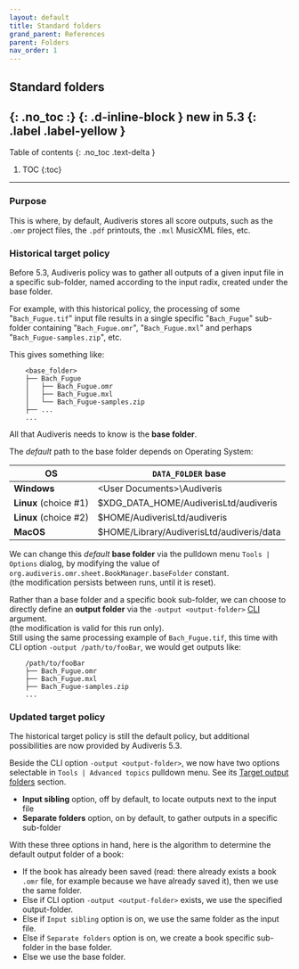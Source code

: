 ```yaml
---
layout: default
title: Standard folders
grand_parent: References
parent: Folders
nav_order: 1
---
```

## Standard folders
{: .no_toc :}
{: .d-inline-block }
new in 5.3
{: .label .label-yellow }
---
Table of contents
{: .no_toc .text-delta }

1. TOC
{:toc}
---

### Purpose

This is where, by default, Audiveris stores all score outputs, such as the `.omr` project
files, the `.pdf` printouts, the `.mxl` MusicXML files, etc.

### Historical target policy

Before 5.3, Audiveris policy was to gather all outputs of a given input file
in a specific sub-folder, named according to the input radix, created under the base folder.

For example, with this historical policy, the processing of some "``Bach_Fugue.tif``" input file
results in a single specific "``Bach_Fugue``" sub-folder
containing "``Bach_Fugue.omr``", "``Bach_Fugue.mxl``" and perhaps "``Bach_Fugue-samples.zip``", etc.

This gives something like:

```
    <base_folder>
    ├── Bach_Fugue
    │   ├── Bach_Fugue.omr
    │   ├── Bach_Fugue.mxl
    │   └── Bach_Fugue-samples.zip
    ├── ...
    ...
```

All that Audiveris needs to know is the **base folder**.

The *default* path to the base folder depends on Operating System:

|  OS | `DATA_FOLDER` base |
| --- | --- |
| **Windows** | &lt;User Documents&gt;\\Audiveris |
| **Linux** (choice #1)| $XDG_DATA_HOME/AudiverisLtd/audiveris |
| **Linux** (choice #2)| $HOME/AudiverisLtd/audiveris |
| **MacOS** | $HOME/Library/AudiverisLtd/audiveris/data |

We can change this _default_ **base folder** via the pulldown menu `Tools | Options` dialog,
by modifying the value of  `org.audiveris.omr.sheet.BookManager.baseFolder` constant.  
(the modification persists between runs, until it is reset).

Rather than a base folder and a specific book sub-folder, we can choose to directly define an **output folder**
via the `-output <output-folder>` [CLI](../advanced/cli.md) argument.  
(the modification is valid for this run only).  
Still using the same processing example of ``Bach_Fugue.tif``,
this time with CLI option ``-output /path/to/fooBar``, we would get outputs like:

```
    /path/to/fooBar
    ├── Bach_Fugue.omr
    ├── Bach_Fugue.mxl
    ├── Bach_Fugue-samples.zip
    ...
```

### Updated target policy

The historical target policy is still the default policy, but additional possibilities
are now provided by Audiveris 5.3.

Beside the CLI option ``-output <output-folder>``, we now have two options selectable in
``Tools | Advanced topics`` pulldown menu.
See its [Target output folders](../advanced/topics.md#target-output-folders) section.
- **Input sibling** option, off by default, to locate outputs next to the input file
- **Separate folders** option, on by default, to gather outputs in a specific sub-folder

With these three options in hand, here is the algorithm to determine the default output folder of a book:
- If the book has already been saved (read: there already exists a book ``.omr`` file,
for example because we have already saved it), then we use the same folder.
- Else if CLI option ``-output <output-folder>`` exists, we use the specified output-folder.
- Else if ``Input sibling`` option is on, we use the same folder as the input file.
- Else if ``Separate folders`` option is on, we create a book specific sub-folder in the base folder.
- Else we use the base folder.
